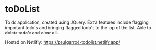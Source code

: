 # toDoList

To do application, created using JQuery.
Extra features include flagging important todo's and bringing flagged todo's to the top of the list. Able to delete todo's and clear all. 

Hosted on Netlifly: https://paulgarrod-todolist.netlify.app/ 
